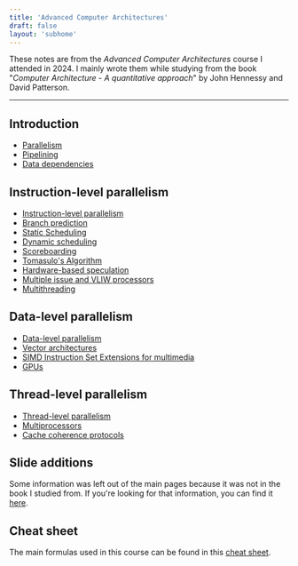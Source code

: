 ```yaml
---
title: 'Advanced Computer Architectures'
draft: false
layout: 'subhome'
---
```


These notes are from the *Advanced Computer Architectures* course I attended in 2024. I mainly wrote them while studying from the book "*Computer Architecture - A quantitative approach*" by John Hennessy and David Patterson.

---

## Introduction

- [Parallelism](aca24-parallelism)
- [Pipelining](aca24-pipelining)
- [Data dependencies](aca24-data-dependencies)

## Instruction-level parallelism

- [Instruction-level parallelism](aca24-ilp)
- [Branch prediction](aca24-branch-prediction)
- [Static Scheduling](aca24-static-scheduling)
- [Dynamic scheduling](aca24-dynamic-scheduling)
- [Scoreboarding](aca24-scoreboarding)
- [Tomasulo's Algorithm](aca24-tomasulo)
- [Hardware-based speculation](aca24-hw-speculation)
- [Multiple issue and VLIW processors](aca24-multiple-issue-vliw)
- [Multithreading](aca24-multithreading)

## Data-level parallelism

- [Data-level parallelism](aca24-dlp)
- [Vector architectures](aca24-vector)
- [SIMD Instruction Set Extensions for multimedia](aca24-simd-ise)
- [GPUs](aca24-gpu)

## Thread-level parallelism

- [Thread-level parallelism](aca24-tlp)
- [Multiprocessors](aca24-multiprocessors)
- [Cache coherence protocols](aca24-cache)

## Slide additions

Some information was left out of the main pages because it was not in the book I studied from. If you're looking for that information, you can find it [here](aca24-slide-additions).

## Cheat sheet

The main formulas used in this course can be found in this [cheat sheet](cheat-sheet.pdf).
